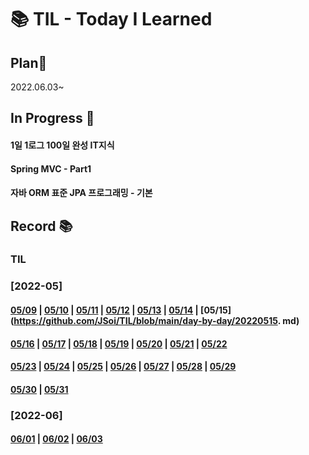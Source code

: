 # :books: TIL - Today I Learned 



## Plan:calendar:

2022.06.03~



## In Progress :book:

#### 1일 1로그 100일 완성 IT지식

#### Spring MVC - Part1

#### 자바 ORM 표준 JPA 프로그래밍 - 기본



## Record :books:

### TIL

### [2022-05]
#### [05/09](https://github.com/JSoi/TIL/blob/main/day-by-day/20220509.md) | [05/10](https://github.com/JSoi/TIL/blob/main/day-by-day/20220510.md) | [05/11](https://github.com/JSoi/TIL/blob/main/day-by-day/20220511.md) | [05/12](https://github.com/JSoi/TIL/blob/main/day-by-day/20220512.md) | [05/13](https://github.com/JSoi/TIL/blob/main/day-by-day/20220513.md) | [05/14](https://github.com/JSoi/TIL/blob/main/day-by-day/20220514.md) | [05/15](https://github.com/JSoi/TIL/blob/main/day-by-day/20220515. md)
#### [05/16](https://github.com/JSoi/TIL/blob/main/day-by-day/20220516.md) | [05/17](https://github.com/JSoi/TIL/blob/main/day-by-day/20220517.md) | [05/18](https://github.com/JSoi/TIL/blob/main/day-by-day/20220518.md) | [05/19](https://github.com/JSoi/TIL/blob/main/day-by-day/20220519.md) | [05/20](https://github.com/JSoi/TIL/blob/main/day-by-day/20220520.md) | [05/21](https://github.com/JSoi/TIL/blob/main/day-by-day/20220521.md) | [05/22](https://github.com/JSoi/TIL/blob/main/day-by-day/20220522.md)
#### [05/23](https://github.com/JSoi/TIL/blob/main/day-by-day/20220523.md) | [05/24](https://github.com/JSoi/TIL/blob/main/day-by-day/20220524.md) | [05/25](https://github.com/JSoi/TIL/blob/main/day-by-day/20220525.md) | [05/26](https://github.com/JSoi/TIL/blob/main/day-by-day/20220526.md) | [05/27](https://github.com/JSoi/TIL/blob/main/day-by-day/20220527.md) | [05/28](https://github.com/JSoi/TIL/blob/main/day-by-day/20220528.md) | [05/29](https://github.com/JSoi/TIL/blob/main/day-by-day/20220529.md)
#### [05/30](https://github.com/JSoi/TIL/blob/main/day-by-day/20220530.md) | [05/31](https://github.com/JSoi/TIL/blob/main/day-by-day/20220531.md) 

### [2022-06]

#### [06/01](https://github.com/JSoi/TIL/blob/main/day-by-day/20220601.md) | [06/02](https://github.com/JSoi/TIL/blob/main/day-by-day/20220602.md) | [06/03](https://github.com/JSoi/TIL/blob/main/day-by-day/20220603.md) 